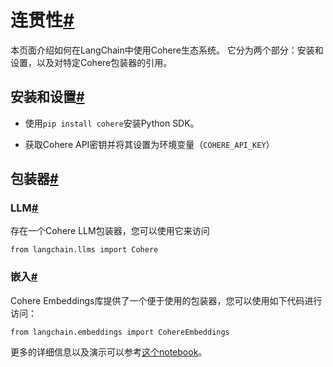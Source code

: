 

连贯性[#](#cohere "永久链结到这个标题")
===========================

本页面介绍如何在LangChain中使用Cohere生态系统。 它分为两个部分：安装和设置，以及对特定Cohere包装器的引用。

安装和设置[#](#installation-and-setup "永久链结到这个标题")
---------------------------------------------

* 使用`pip install cohere`安装Python SDK。

* 获取Cohere API密钥并将其设置为环境变量（`COHERE_API_KEY`）

包装器[#](#wrappers "永久链结到这个标题")
-----------------------------

### LLM[#](#llm "永久链结到这个标题")

存在一个Cohere LLM包装器，您可以使用它来访问

```
from langchain.llms import Cohere

```

### 嵌入[#](#embeddings "永久链结到这个标题")

Cohere Embeddings库提供了一个便于使用的包装器，您可以使用如下代码进行访问：

```
from langchain.embeddings import CohereEmbeddings
```

更多的详细信息以及演示可以参考[这个notebook](../modules/models/text_embedding/examples/cohere)。

